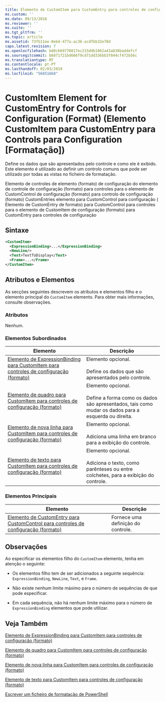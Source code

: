 ```yaml
---
title: Elemento de CustomItem para CustomEntry para controles de configuração (formato) | Documentos da Microsoft
ms.custom: ''
ms.date: 09/13/2016
ms.reviewer: ''
ms.suite: ''
ms.tgt_pltfrm: ''
ms.topic: article
ms.assetid: 73fb11ee-0ebd-477a-ac36-acdfbb32e70d
caps.latest.revision: 7
ms.openlocfilehash: bd0cb69770817ec215ddb1862a43a838baddefcf
ms.sourcegitcommit: b6871f21bd666f9cd71dd336bb3f844cf472b56c
ms.translationtype: MT
ms.contentlocale: pt-PT
ms.lasthandoff: 02/03/2019
ms.locfileid: "56851668"
---
```

# <a name="customitem-element-for-customentry-for-controls-for-configuration-format"></a>CustomItem Element for CustomEntry for Controls for Configuration (Format) (Elemento CustomItem para CustomEntry para Controls para Configuration [Formatação])

Define os dados que são apresentados pelo controle e como ele é exibido. Este elemento é utilizado ao definir um controlo comuns que pode ser utilizado por todas as vistas no ficheiro de formatação.

Elemento de controles de elemento (formato) de configuração do elemento de controle de configuração (formato) para controles para o elemento de CustomControl de configuração (formato) para controlo de configuração (formato) CustomEntries elemento para CustomControl para configuração ( Elemento de CustomEntry de formato) para CustomControl para controles para o elemento de CustomItem de configuração (formato) para CustomEntry para controles de configuração

## <a name="syntax"></a>Sintaxe

```xml
<CustomItem>
  <ExpressionBinding>...</ExpressionBinding>
  <NewLine/>
  <Text>TextToDisplay</Text>
  <Frame>...</Frame>
</CustomItem>
```

## <a name="attributes-and-elements"></a>Atributos e Elementos

As secções seguintes descrevem os atributos e elementos filho e o elemento principal do `CustomItem` elemento. Para obter mais informações, consulte observações.

### <a name="attributes"></a>Atributos

Nenhum.

### <a name="child-elements"></a>Elementos Subordinados

|Elemento|Descrição|
|-------------|-----------------|
|[Elemento de ExpressionBinding para CustomItem para controles de configuração (formato)](./expressionbinding-element-for-customitem-for-controls-for-configuration-format.md)|Elemento opcional.<br /><br /> Define os dados que são apresentados pelo controle.|
|[Elemento de quadro para CustomItem para controles de configuração (formato)](./frame-element-for-customitem-for-controls-for-configuration-format.md)|Elemento opcional.<br /><br /> Define a forma como os dados são apresentados, tais como mudar os dados para a esquerda ou direita.|
|[Elemento de nova linha para CustomItem para controles de configuração (formato)](./newline-element-for-customitem-for-controls-for-configuration-format.md)|Elemento opcional.<br /><br /> Adiciona uma linha em branco para a exibição do controle.|
|[Elemento de texto para CustomItem para controles de configuração (formato)](./text-element-for-customitem-for-controls-for-configuration-format.md)|Elemento opcional.<br /><br /> Adiciona o texto, como parênteses ou entre colchetes, para a exibição do controle.|

### <a name="parent-elements"></a>Elementos Principais

|Elemento|Descrição|
|-------------|-----------------|
|[Elemento de CustomEntry para CustomControl para controles de configuração (formato)](./customentry-element-for-customcontrol-for-controls-for-configuration-format.md)|Fornece uma definição do controle.|

## <a name="remarks"></a>Observações

Ao especificar os elementos filho do `CustomItem` elemento, tenha em atenção o seguinte:

- Os elementos filho tem de ser adicionados a seguinte sequência: `ExpressionBinding`, `NewLine`, `Text`, e `Frame`.

- Não existe nenhum limite máximo para o número de sequências de que pode especificar.

- Em cada sequência, não há nenhum limite máximo para o número de `ExpressionBinding` elementos que pode utilizar.

## <a name="see-also"></a>Veja Também

[Elemento de ExpressionBinding para CustomItem para controles de configuração (formato)](./expressionbinding-element-for-customitem-for-controls-for-configuration-format.md)

[Elemento de quadro para CustomItem para controles de configuração (formato)](./frame-element-for-customitem-for-controls-for-configuration-format.md)

[Elemento de nova linha para CustomItem para controles de configuração (formato)](./newline-element-for-customitem-for-controls-for-configuration-format.md)

[Elemento de texto para CustomItem para controles de configuração (formato)](./text-element-for-customitem-for-controls-for-configuration-format.md)

[Escrever um ficheiro de formatação de PowerShell](./writing-a-powershell-formatting-file.md)
